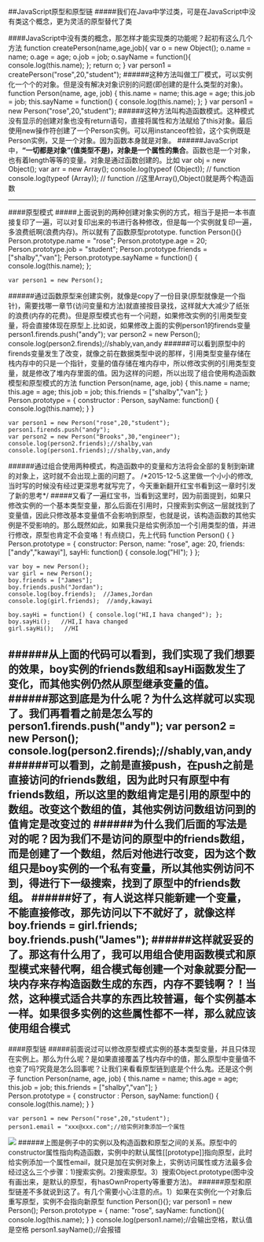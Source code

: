 ##JavaScript原型和原型链
#####我们在Java中学过类，可是在JavaScript中没有类这个概念，更为灵活的原型替代了类

####JavaScript中没有类的概念，那怎样才能实现类的功能呢？起初有这么几个方法
    function createPerson(name,age,job){
		var o = new Object();
		o.name = name;
		o.age = age;
		o.job = job;
		o.sayName = function(){
			console.log(this.name);
		};
		return o;
	}
	var person1 = createPerson("rose",20,"student");
######这种方法叫做工厂模式，可以实例化一个个的对象。但是没有解决对象识别的问题(即创建的是什么类型的对象)。
    function Person(name, age, job) {
		this.name = name;
		this.age = age;
		this.job = job;
		this.sayName = function() {
			console.log(this.name);
		};
	}
	var person1 = new Person("rose",20,"student"); 
######这种方法叫构造函数模式。这种模式没有显示的创建对象也没有return语句，直接将属性和方法赋给了this对象。最后使用new操作符创建了一个Person实例。可以用instanceof检验，这个实例既是Person实例，又是一个对象。因为函数本身就是对象。
######JavaScript中，**“一切都是对象”(值类型不是)，对象是一个属性的集合**。函数也是一个对象，也有着length等等的变量。对象是通过函数创建的。比如
    var obj = new Object();
	var arr = new Array();
	console.log(typeof (Object));  // function
	console.log(typeof (Array));  // function
	//这里Array(),Object()就是两个构造函数

----------
####原型模式
#####上面说到的两种创建对象实例的方式，相当于是把一本书直接复印了一遍，可以对复印出来的书进行各种修改，但是每一个实例就复印一遍，多浪费纸啊(浪费内存)。所以就有了函数原型prototype.
    function Person(){}
	Person.prototype.name = "rose";
	Person.prototype.age = 20;
	Person.prototype.job = "student";
	Person.prototype.friends = ["shalby","van"];
	Person.prototype.sayName = function() {
		console.log(this.name);
	};

	var person1 = new Person();
######通过函数原型来创建实例，就像是copy了一份目录(原型就像是一个指针)，需要找哪一章节(访问变量和方法)就直接按目录找，这样就大大减少了纸张的浪费(内存的花费)。但是原型模式也有一个问题，如果修改实例的引用类型变量，将会直接体现在原型上.比如说，如果修改上面的实例person1的firends变量
    person1.firends.push("andy");
	var person2 = new Person();
	console.log(person2.firends);//shably,van,andy
######可以看到原型中的firends变量发生了改变，就像之前在数据类型中说的那样，引用类型变量存储在栈内存中的只是一个指针，变量的值存储在堆内存中，所以修改实例的引用类型变量，就是修改了堆内存里面的值。因为这样的问题，所以出现了组合使用构造函数模型和原型模式的方法
    function Person(name, age, job) {
		this.name = name;
		this.age = age;
		this.job = job;
		this.friends = ["shalby","van"];
	}    
	Person.prototype = {
		constructor : Person,
		sayName: function() {
			console.log(this.name);
		}
	}

	var person1 = new Person("rose",20,"student");
	person1.firends.push("andy");
	var person2 = new Person("Brooks",30,"engineer");
	console.log(person2.friends);//shalby,van
	console.log(person1.friends);//shalby,van,andy
######通过组合使用两种模式，构造函数中的变量和方法将会全部的复制到新建的对象上，这时就不会出现上面的问题了。
/*2015-12-5.这里做一个小小的修改,当时写的时候没有经过更深思考就写完了，今天重新翻开红宝书看到这一章时引发了新的思考\*/
#####又看了一遍红宝书，当看到这里时，因为前面提到，如果只修改实例的一个基本类型变量，那么后面在引用时，只搜索到实例这一层就找到了变量值，因此只修改基本变量值不会影响到原型，也就是说，该构造函数的其他实例是不受影响的。那么既然如此，如果我只是给实例添加一个引用类型的值，并进行修改，原型也肯定不会变咯！有点绕口，先上代码
	function Person() {
    }
    Person.prototype = {
        constructor: Person,
        name: "rose",
        age: 20,
        friends: ["andy","kawayi"],
        sayHi: function() { console.log("HI"); }
    };

    var boy = new Person();
    var girl = new Person();
    boy.friends = ["James"];
    boy.friends.push("Jordan");
	console.log(boy.friends);  //James,Jordan
	console.log(girl.friends);  //andy,kawayi

    boy.sayHi = function() { console.log("HI,I hava changed"); };
    boy.sayHi();   //HI,I hava changed
    girl.sayHi();   //HI
######从上面的代码可以看到，我们实现了我们想要的效果，boy实例的friends数组和sayHi函数发生了变化，而其他实例仍然从原型继承变量的值。
######那这到底是为什么呢？为什么这样就可以实现了。我们再看看之前是怎么写的
	person1.firends.push("andy");
	var person2 = new Person();
	console.log(person2.firends);//shably,van,andy
######可以看到，之前是直接push，在push之前是直接访问的friends数组，因为此时只有原型中有friends数组，所以这里的数组肯定是引用的原型中的数组。改变这个数组的值，其他实例访问数组访问到的值肯定是改变过的
######为什么我们后面的写法是对的呢？因为我们不是访问的原型中的friends数组，而是创建了一个数组，然后对他进行改变，因为这个数组只是boy实例的一个私有变量，所以其他实例访问不到，得进行下一级搜索，找到了原型中的friends数组。
######好了，有人说这样只能新建一个变量，不能直接修改，那先访问以下不就好了，就像这样
	boy.friends = girl.friends;
	boy.friends.push("James");
######这样就妥妥的了。那这有什么用了，我可以用组合使用函数模式和原型模式来替代啊，组合模式每创建一个对象就要分配一块内存来存构造函数生成的东西，内存不要钱啊？！当然，这种模式适合共享的东西比较普遍，每个实例基本一样。如果很多实例的这些属性都不一样，那么就应该使用组合模式
----------
####原型链
#####前面说过可以修改原型模式实例的基本类型变量，并且只体现在实例上。那么为什么呢？是如果直接覆盖了栈内存中的值，那么原型中变量值不也变了吗?究竟是怎么回事呢？让我们来看看原型链到底是个什么鬼。还是这个例子
	function Person(name, age, job) {
		this.name = name;
		this.age = age;
		this.job = job;
		this.friends = ["shalby","van"];
	}    
	Person.prototype = {
		constructor : Person,
		sayName: function() {
			console.log(this.name);
		}
	}

	var person1 = new Person("rose",20,"student");
	person1.email = "xxx@xxx.com";//给实例对象添加一个属性
![](http://i.imgur.com/weuzO9a.png)
######上图是例子中的实例以及构造函数和原型之间的关系。原型中的constructor属性指向构造函数，实例中的默认属性[[prototype]]指向原型，此时给实例添加一个属性email，就只是加在实例对象上，实例访问属性或方法最多会经过这么三个步骤：1)搜索实例。2)搜索原型。3）搜索Object.prototype(图中没有画出来，是默认的原型，有hasOwnProperty等重要方法)。
######原型和原型链差不多就说到这了。有几个需要小心注意的点。1）如果在实例化一个对象后重写原型，实例不会指向新原型
	function Person(){};
	var person1 = new Person();
	Person.prototype = {
		name: "rose",
		sayName: function(){
			console.log(this.name);
		}
	}
	console.log(person1.name);//会输出空格，默认值是空格
	person1.sayName();//会报错

